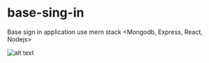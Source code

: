 # base-sing-in
Base sign in application use mern stack &lt;Mongodb, Express, React, Nodejs>

![alt text](Screenshot#1.png "Скриншот приложения 1")
